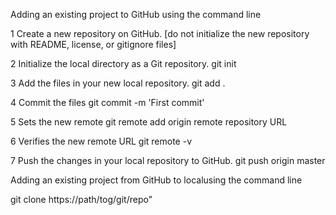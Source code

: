 Adding an existing project to GitHub using the command line

1 Create a new repository on GitHub. [do not initialize the new repository with README, license, or gitignore files]

2 Initialize the local directory as a Git repository.
  git init

3 Add the files in your new local repository. 
  git add .

4 Commit the files 
  git commit -m 'First commit'

5 Sets the new remote
  git remote add origin remote repository URL

6 Verifies the new remote URL
  git remote -v

7 Push the changes in your local repository to GitHub.
  git push origin master
 
Adding an existing project from GitHub to localusing the command line
  
 git clone https://path/tog/git/repo"

